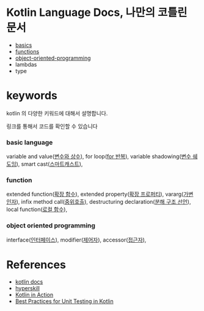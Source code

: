 # Kotlin Language Docs, 나만의 코틀린 문서

- [basics](https://github.com/my-research/kotlin/tree/master/basic)
- [functions](https://github.com/my-research/kotlin/tree/master/functions)
- [object-oriented-programming](https://github.com/my-research/kotlin/tree/master/object-oriented-programming)
- lambdas
- type

# keywords

kotlin 의 다양한 키워드에 대해서 설명합니다.

링크를 통해서 코드를 확인할 수 있습니다

### basic language

variable and value([변수와 상수](#)),
for loop([for 반복](#)),
variable shadowing([변수 쉐도잉](#)),
smart cast([스마트캐스트](#)),

### function

extended function([확장 함수](#)),
extended property([확장 프로퍼티](#)),
vararg([가변 인자](#)),
infix method call([중위호출](#)),
destructuring declaration([분해 구조 선언](#)),
local function([로컬 함수](#)),

### object oriented programming

interface([인터페이스](#)),
modifier([제어자](#)),
accessor([접근자](#)),

# References

- [kotlin docs](https://kotlinlang.org/docs/basic-syntax.html)
- [hyperskill](https://hyperskill.org/tracks/18)
- [Kotlin in Action](http://www.yes24.com/Product/Goods/55148593)
- [Best Practices for Unit Testing in Kotlin](https://resources.jetbrains.com/storage/products/kotlinconf2018/slides/4_Best%20Practices%20for%20Unit%20Testing%20in%20Kotlin.pdf)
